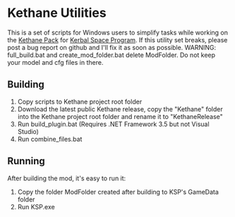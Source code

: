 ﻿Kethane Utilities
=================

This is a set of scripts for Windows users to simplify tasks while working on the [Kethane Pack](https://github.com/Majiir/Kethane) for [Kerbal Space Program](http://www.kerbalspaceprogram.com/).
If this utility set breaks, please post a bug report on github and I'll fix it as soon as possible.
WARNING: full_build.bat and create_mod_folder.bat delete ModFolder. Do not keep your model and cfg files in there.

Building
--------

1. Copy scripts to Kethane project root folder
2. Download the latest public Kethane release, copy the "Kethane" folder into the Kethane project root folder and rename it to "KethaneRelease"
3. Run build_plugin.bat (Requires .NET Framework 3.5 but not Visual Studio)
4. Run combine_files.bat

Running
-------

After building the mod, it's easy to run it:

1. Copy the folder ModFolder created after building to KSP's GameData folder
2. Run KSP.exe